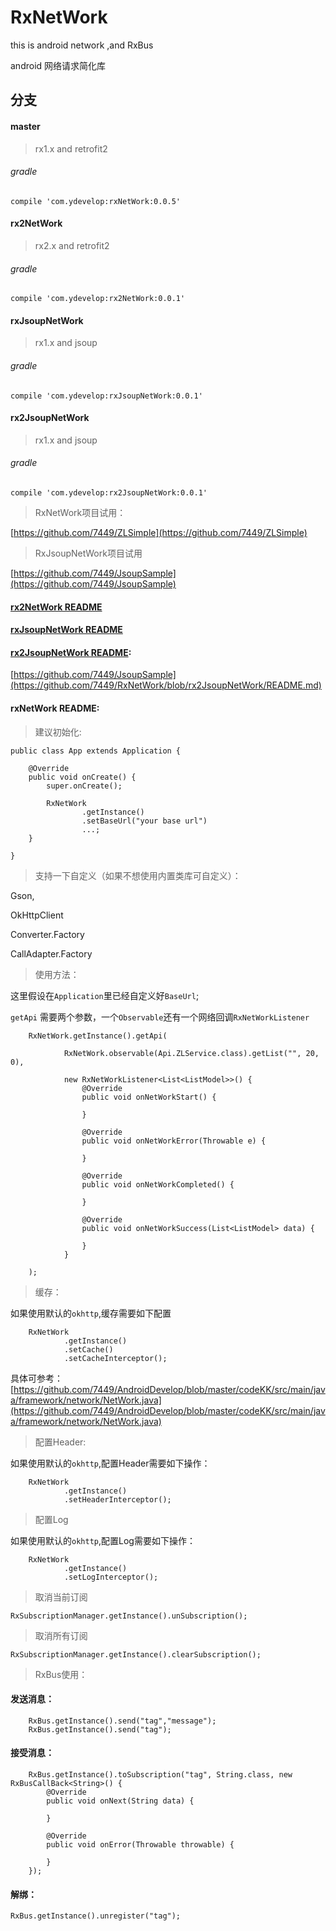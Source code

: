 # RxNetWork
this is android network ,and RxBus

android 网络请求简化库

## 分支

#### master

> rx1.x and retrofit2 

###### gradle

	compile 'com.ydevelop:rxNetWork:0.0.5'

#### rx2NetWork

> rx2.x and retrofit2 

###### gradle

	compile 'com.ydevelop:rx2NetWork:0.0.1'

#### rxJsoupNetWork

> rx1.x and jsoup

###### gradle

	compile 'com.ydevelop:rxJsoupNetWork:0.0.1'

#### rx2JsoupNetWork

> rx1.x and jsoup

###### gradle

	compile 'com.ydevelop:rx2JsoupNetWork:0.0.1'

> RxNetWork项目试用：

[https://github.com/7449/ZLSimple](https://github.com/7449/ZLSimple)

> RxJsoupNetWork项目试用

[https://github.com/7449/JsoupSample](https://github.com/7449/JsoupSample)

#### [rx2NetWork README](https://github.com/7449/RxNetWork/blob/rx2NetWork/README.md)

#### [rxJsoupNetWork README](https://github.com/7449/RxNetWork/blob/RxJsoupNetWork/README.md)

#### [rx2JsoupNetWork README]():

[https://github.com/7449/JsoupSample](https://github.com/7449/RxNetWork/blob/rx2JsoupNetWork/README.md)

#### rxNetWork README:

> 建议初始化:

	public class App extends Application {
	
	    @Override
	    public void onCreate() {
	        super.onCreate();
	        
	        RxNetWork
	                .getInstance()
	                .setBaseUrl("your base url")
					...;
	    }
	
	}


> 支持一下自定义（如果不想使用内置类库可自定义）：

Gson,

OkHttpClient

Converter.Factory

CallAdapter.Factory


> 使用方法：

这里假设在`Application`里已经自定义好`BaseUrl`;

`getApi` 需要两个参数，一个`Observable`还有一个网络回调`RxNetWorkListener`


        RxNetWork.getInstance().getApi(

                RxNetWork.observable(Api.ZLService.class).getList("", 20, 0),

                new RxNetWorkListener<List<ListModel>>() {
                    @Override
                    public void onNetWorkStart() {
                        
                    }

                    @Override
                    public void onNetWorkError(Throwable e) {

                    }

                    @Override
                    public void onNetWorkCompleted() {

                    }

                    @Override
                    public void onNetWorkSuccess(List<ListModel> data) {

                    }
                }

        );



> 缓存：

如果使用默认的`okhttp`,缓存需要如下配置

        RxNetWork
                .getInstance()
                .setCache()
                .setCacheInterceptor();

具体可参考：[https://github.com/7449/AndroidDevelop/blob/master/codeKK/src/main/java/framework/network/NetWork.java](https://github.com/7449/AndroidDevelop/blob/master/codeKK/src/main/java/framework/network/NetWork.java)


> 配置Header:

如果使用默认的`okhttp`,配置Header需要如下操作：

        RxNetWork
                .getInstance()
                .setHeaderInterceptor();
		

> 配置Log

如果使用默认的`okhttp`,配置Log需要如下操作：

        RxNetWork
                .getInstance()
                .setLogInterceptor();



> 取消当前订阅

	RxSubscriptionManager.getInstance().unSubscription();

> 取消所有订阅

	RxSubscriptionManager.getInstance().clearSubscription();

> RxBus使用：


#### 发送消息：

        RxBus.getInstance().send("tag","message");
        RxBus.getInstance().send("tag");

#### 接受消息：

        RxBus.getInstance().toSubscription("tag", String.class, new RxBusCallBack<String>() {
            @Override
            public void onNext(String data) {
                
            }

            @Override
            public void onError(Throwable throwable) {

            }
        });

#### 解绑：

	RxBus.getInstance().unregister("tag");





